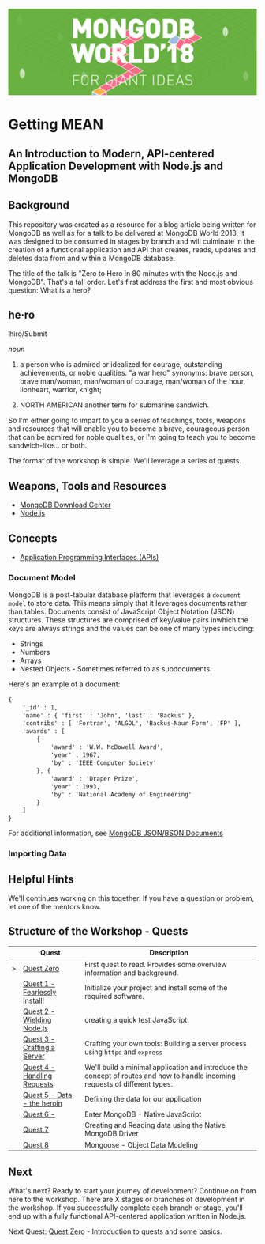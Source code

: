 ![MongoDB](./images/header.png "MongoDB")
# Getting MEAN
## An Introduction to Modern, API-centered Application Development with Node.js and MongoDB
## Background
This repository was created as a resource for a blog article being written for MongoDB as well as for a talk to be delivered at MongoDB World 2018.  It was designed to be consumed in stages by branch and will culminate in the creation of a functional application and API that creates, reads, updates and deletes data from and within a MongoDB database.

The title of the talk is "Zero to Hero in 80 minutes with the Node.js and MongoDB".  That's a tall order.  Let's first address the first and most obvious question: What is a hero?

## he·ro ##
ˈhirō/Submit

_noun_

1. a person who is admired or idealized for courage, outstanding achievements, or noble qualities. "a war hero"
synonyms:	brave person, brave man/woman, man/woman of courage, man/woman of the hour, lionheart, warrior, knight;

2. NORTH AMERICAN another term for submarine sandwich.

So I'm either going to impart to you a series of teachings, tools, weapons and resources that will enable you to become a brave, courageous person that can be admired for noble qualities, or I'm going to teach you to become sandwich-like... or both.

The format of the workshop is simple.  We'll leverage a series of quests.

## Weapons, Tools and Resources
* [MongoDB Download Center](https://www.mongodb.com/download-center#community)
* [Node.js](http://nodejs.org)

## Concepts
* [Application Programming Interfaces (APIs)](https://en.wikipedia.org/wiki/Application_programming_interface)

### Document Model
MongoDB is a post-tabular database platform that leverages a `document model` to store data.  This means simply that it leverages documents rather than tables.  Documents consist of JavaScript Object Notation (JSON) structures.  These structures are comprised of key/value pairs inwhich the keys are always strings and the values can be one of many types including:
* Strings
* Numbers
* Arrays
* Nested Objects - Sometimes referred to as subdocuments.

Here's an example of a document:

```
{
    '_id' : 1,
    'name' : { 'first' : 'John', 'last' : 'Backus' },
    'contribs' : [ 'Fortran', 'ALGOL', 'Backus-Naur Form', 'FP' ],
    'awards' : [
        {
            'award' : 'W.W. McDowell Award',
            'year' : 1967,
            'by' : 'IEEE Computer Society'
        }, {
            'award' : 'Draper Prize',
            'year' : 1993,
            'by' : 'National Academy of Engineering'
        }
    ]
}
```
For additional information, see [MongoDB JSON/BSON Documents
](https://www.mongodb.com/json-and-bson)
### Importing Data

## Helpful Hints
We'll continues working on this together. If you have a question or problem, let one of the mentors know.

## Structure of the Workshop - Quests
|  | Quest | Description |
|--|-------|-------------|
| > |[Quest Zero](./workshop/quest0.md) | First quest to read.  Provides some overview information and background. |
|  |[Quest 1 - Fearlessly Install!](./workshop/quest1.md) | Initialize your project and install some of the required software. |
|  |[Quest 2 - Wielding Node.js](./workshop/quest2.md) | creating a quick test JavaScript. |
|  |[Quest 3 - Crafting a Server](./workshop/quest3.md) | Crafting your own tools: Building a server process using `httpd` and `express` |
|  |[Quest 4 - Handling Requests](./workshop/quest4.md) | We'll build a minimal application and introduce the concept of routes and how to handle incoming requests of different types. |
|  |[Quest 5 - Data - the heroin](./workshop/quest5.md) | Defining the data for our application |
|  |[Quest 6 - ](./workshop/quest6.md) | Enter MongoDB - Native JavaScript  |
|  |[Quest 7](./workshop/quest7.md) | Creating and Reading data using the Native MongoDB Driver |
| | [Quest 8](./workshop/quest8.md) | Mongoose - Object Data Modeling |

## Next
What's next?  Ready to start your journey of development?  Continue on from here to the workshop.  There are X stages or branches of development in the workshop.  If you successfully complete each branch or stage, you'll end up with a fully functional API-centered application written in Node.js.

Next Quest: [Quest Zero](./workshop/quest0.md) - Introduction to quests and some basics.